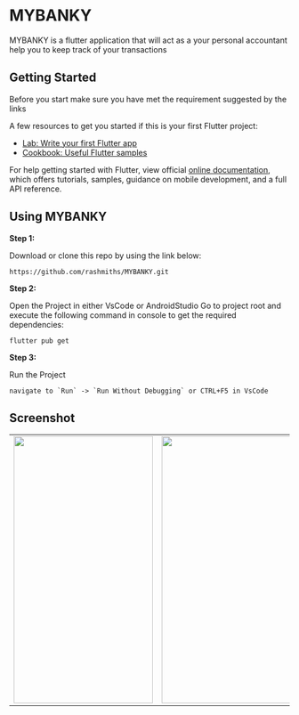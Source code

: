 # MYBANKY

MYBANKY is a flutter application that will act as a your personal accountant help you to keep track of your transactions 


## Getting Started

Before you start make sure you have met the requirement suggested by the links

A few resources to get you started if this is your first Flutter project:

- [Lab: Write your first Flutter app](https://flutter.dev/docs/get-started/codelab)
- [Cookbook: Useful Flutter samples](https://flutter.dev/docs/cookbook)

For help getting started with Flutter, view official
[online documentation](https://flutter.dev/docs), which offers tutorials,
samples, guidance on mobile development, and a full API reference.

## Using MYBANKY

**Step 1:**

Download or clone this repo by using the link below:

```
https://github.com/rashmiths/MYBANKY.git
```

**Step 2:**

Open the Project in either VsCode or AndroidStudio Go to project root and execute the following command in console to get the required dependencies: 

```
flutter pub get 
```

**Step 3:**

Run the Project

```
navigate to `Run` -> `Run Without Debugging` or CTRL+F5 in VsCode

```
## Screenshot

<table>
    <tr>
    <td><img src="https://user-images.githubusercontent.com/54366663/95339802-185f8680-08d2-11eb-9508-eaf6d1021105.jpeg" width=250 height=480></td>
    <td><img src="https://user-images.githubusercontent.com/54366663/95339823-1dbcd100-08d2-11eb-8eb2-41aa080ad124.jpeg" width=250 height=480></td>
    <td><img src="https://user-images.githubusercontent.com/54366663/95339845-24e3df00-08d2-11eb-82b9-d71c09bd80ca.jpeg" width=250 height=480></td>
    <td><img src="https://user-images.githubusercontent.com/54366663/95339861-290ffc80-08d2-11eb-9906-0f823450a059.jpeg" width=250 height=480></td>
  </tr>
 </table>

